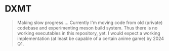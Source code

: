 # DXMT

[](https://github.com/3Shain/dxmt/blob/main/docs/anim.gif)

> Making slow progress.... Currently I'm moving code from old (private) codebase and experimenting meson build system. Thus there is no working executables in this repository, yet. I would expect a working implementation (at least be capable of a certain anime game) by 2024 Q1.